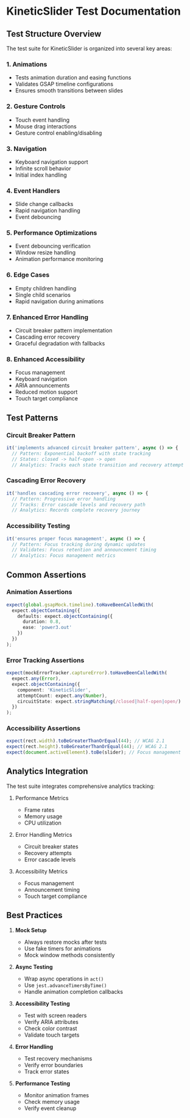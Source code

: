# KineticSlider Test Documentation

## Test Structure Overview

The test suite for KineticSlider is organized into several key areas:

### 1. Animations
- Tests animation duration and easing functions
- Validates GSAP timeline configurations
- Ensures smooth transitions between slides

### 2. Gesture Controls
- Touch event handling
- Mouse drag interactions
- Gesture control enabling/disabling

### 3. Navigation
- Keyboard navigation support
- Infinite scroll behavior
- Initial index handling

### 4. Event Handlers
- Slide change callbacks
- Rapid navigation handling
- Event debouncing

### 5. Performance Optimizations
- Event debouncing verification
- Window resize handling
- Animation performance monitoring

### 6. Edge Cases
- Empty children handling
- Single child scenarios
- Rapid navigation during animations

### 7. Enhanced Error Handling
- Circuit breaker pattern implementation
- Cascading error recovery
- Graceful degradation with fallbacks

### 8. Enhanced Accessibility
- Focus management
- Keyboard navigation
- ARIA announcements
- Reduced motion support
- Touch target compliance

## Test Patterns

### Circuit Breaker Pattern
```typescript
it('implements advanced circuit breaker pattern', async () => {
  // Pattern: Exponential backoff with state tracking
  // States: closed -> half-open -> open
  // Analytics: Tracks each state transition and recovery attempt
```

### Cascading Error Recovery
```typescript
it('handles cascading error recovery', async () => {
  // Pattern: Progressive error handling
  // Tracks: Error cascade levels and recovery path
  // Analytics: Records complete recovery journey
```

### Accessibility Testing
```typescript
it('ensures proper focus management', async () => {
  // Pattern: Focus tracking during dynamic updates
  // Validates: Focus retention and announcement timing
  // Analytics: Focus management metrics
```

## Common Assertions

### Animation Assertions
```typescript
expect(global.gsapMock.timeline).toHaveBeenCalledWith(
  expect.objectContaining({
    defaults: expect.objectContaining({
      duration: 0.8,
      ease: 'power3.out'
    })
  })
);
```

### Error Tracking Assertions
```typescript
expect(mockErrorTracker.captureError).toHaveBeenCalledWith(
  expect.any(Error),
  expect.objectContaining({
    component: 'KineticSlider',
    attemptCount: expect.any(Number),
    circuitState: expect.stringMatching(/closed|half-open|open/)
  })
);
```

### Accessibility Assertions
```typescript
expect(rect.width).toBeGreaterThanOrEqual(44); // WCAG 2.1
expect(rect.height).toBeGreaterThanOrEqual(44); // WCAG 2.1
expect(document.activeElement).toBe(slider); // Focus management
```

## Analytics Integration

The test suite integrates comprehensive analytics tracking:

1. Performance Metrics
   - Frame rates
   - Memory usage
   - CPU utilization

2. Error Handling Metrics
   - Circuit breaker states
   - Recovery attempts
   - Error cascade levels

3. Accessibility Metrics
   - Focus management
   - Announcement timing
   - Touch target compliance

## Best Practices

1. **Mock Setup**
   - Always restore mocks after tests
   - Use fake timers for animations
   - Mock window methods consistently

2. **Async Testing**
   - Wrap async operations in `act()`
   - Use `jest.advanceTimersByTime()`
   - Handle animation completion callbacks

3. **Accessibility Testing**
   - Test with screen readers
   - Verify ARIA attributes
   - Check color contrast
   - Validate touch targets

4. **Error Handling**
   - Test recovery mechanisms
   - Verify error boundaries
   - Track error states

5. **Performance Testing**
   - Monitor animation frames
   - Check memory usage
   - Verify event cleanup 